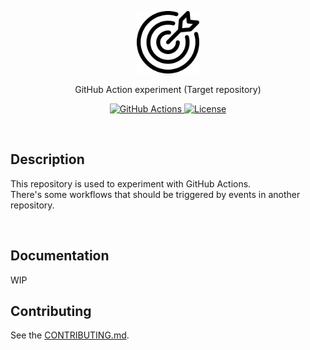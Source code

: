 <p align="center">
  <a href="https://github.com/BeaverHouse/github-action-exp-target">
    <img src="logo.png" alt="Logo" width="100" height="100"> 
    <!-- Logo from https://www.flaticon.com/free-icon/target_3138297?term=target&page=1&position=1&origin=search&related_id=3138297-->
  </a>

  <p align="center">
    GitHub Action experiment (Target repository)
  </p>

  <p align="center">
    <a href="https://github.com/features/actions">
      <img src="https://img.shields.io/badge/GitHub Actions-3776AB.svg?style=flat&logo=githubactions&logoColor=white" alt="GitHub Actions">
    </a>
    <a href="./LICENSE">
      <img src="https://img.shields.io/github/license/BeaverHouse/github-action-exp-target" alt="License">
    </a>
  </p>
</p>

<!-- Content -->

<br>

## Description

This repository is used to experiment with GitHub Actions.  
There's some workflows that should be triggered by events in another repository.

<br>

## Documentation

WIP

## Contributing

See the [CONTRIBUTING.md](./CONTRIBUTING.md).
